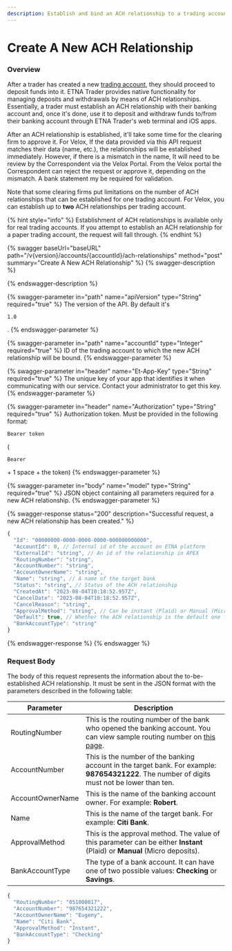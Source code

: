 ```yaml
---
description: Establish and bind an ACH relationship to a trading account.
---
```


# Create A New ACH Relationship

### Overview

After a trader has created a new [trading account](../trading-accounts/open-a-new-trading-account.md), they should proceed to deposit funds into it. ETNA Trader provides native functionality for managing deposits and withdrawals by means of ACH relationships. Essentially, a trader must establish an ACH relationship with their banking account and, once it's done, use it to deposit and withdraw funds to/from their banking account through ETNA Trader's web terminal and iOS apps.

After an ACH relationship is established, it'll take some time for the clearing firm to approve it. For Velox, If the data provided via this API request matches their data (name, etc.), the relationships will be established immediately. However, if there is a mismatch in the name, It will need to be review by the Correspondent via the Velox Portal. From the Velox portal the Correspondent can reject the request or approve it, depending on the mismatch. A bank statement my be required for validation.

Note that some clearing firms put limitations on the number of ACH relationships that can be established for one trading account. For Velox, you can establish up to **two** ACH relationships per trading account.

{% hint style="info" %}
Establishment of ACH relationships is available only for real trading accounts. If you attempt to establish an ACH relationship for a paper trading account, the request will fall through.
{% endhint %}

{% swagger baseUrl="baseURL" path="/v{version}/accounts/{accountId}/ach-relationships" method="post" summary="Create A New ACH Relationship" %}
{% swagger-description %}

{% endswagger-description %}

{% swagger-parameter in="path" name="apiVersion" type="String" required="true" %}
The version of the API. By default it's 

`1.0`

.
{% endswagger-parameter %}

{% swagger-parameter in="path" name="accountId" type="Integer" required="true" %}
ID of the trading account to which the new ACH relationship will be bound.
{% endswagger-parameter %}

{% swagger-parameter in="header" name="Et-App-Key" type="String" required="true" %}
The unique key of your app that identifies it when communicating with our service. Contact your administrator to get this key.
{% endswagger-parameter %}

{% swagger-parameter in="header" name="Authorization" type="String" required="true" %}
Authorization token. Must be provided in the following format: 

`Bearer token`

 (

`Bearer`

 \+ 1 space + the token)
{% endswagger-parameter %}

{% swagger-parameter in="body" name="model" type="String" required="true" %}
JSON object containing all parameters required for a new ACH relationship.
{% endswagger-parameter %}

{% swagger-response status="200" description="Successful request, a new ACH relationship has been created." %}
```javascript
{
  "Id": "00000000-0000-0000-0000-000000000000",
  "AccountId": 0, // Internal id of the account on ETNA platform
  "ExternalId": "string", // An id of the relationship in APEX
  "RoutingNumber": "string",
  "AccountNumber": "string",
  "AccountOwnerName": "string",
  "Name": "string", // A name of the target bank
  "Status": "string", // Status of the ACH relationship
  "CreatedAt": "2023-08-04T10:18:52.957Z",
  "CancelDate": "2023-08-04T10:18:52.957Z",
  "CancelReason": "string",
  "ApprovalMethod": "string", // Can be instant (Plaid) or Manual (Micro deposits)
  "Default": true, // Whether the ACH relationship is the default one for this trading account
  "BankAccountType": "string"
}
```
{% endswagger-response %}
{% endswagger %}

### Request Body

The body of this request represents the information about the to-be-established ACH relationship. It must be sent in the JSON format with the parameters described in the following table:

| Parameter        | Description                                                                                                                                                                                   |
| ---------------- | --------------------------------------------------------------------------------------------------------------------------------------------------------------------------------------------- |
| RoutingNumber    | This is the routing number of the bank who opened the banking account. You can view sample routing number on [this page](https://bankorganizer.com/list-of-routing-numbers/#bank-of-america). |
| AccountNumber    | This is the number of the banking account in the target bank. For example: **987654321222**. The number of digits must not be lower than ten.                                                 |
| AccountOwnerName | This is the name of the banking account owner. For example: **Robert**.                                                                                                                       |
| Name             | This is the name of the target bank. For example: **Citi Bank**.                                                                                                                              |
| ApprovalMethod   | This is the approval method. The value of this parameter can be either **Instant** (Plaid) or **Manual** (Micro deposits).                                                                    |
| BankAccountType  | The type of a bank account. It can have one of two possible values: **Checking** or **Savings**.                                                                                              |

```javascript
{
  "RoutingNumber": "051000017",
  "AccountNumber": "987654321222",
  "AccountOwnerName": "Eugeny",
  "Name": "Citi Bank",
  "ApprovalMethod": "Instant",
  "BankAccountType": "Checking"
}
```

